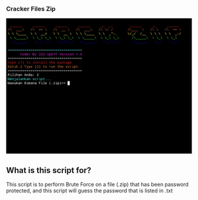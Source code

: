 ### Cracker Files Zip

![Qaxoh](https://raw.githubusercontent.com/REYHAN6610/Cracker-File-Zip-Brute-force-/refs/heads/main/src/20241001_151304.jpg)

## What is this script for?

This script is to perform Brute Force on a file (.zip) that has been password protected, and this script will guess the password that is listed in .txt


